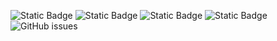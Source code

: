 ![Static Badge](https://img.shields.io/badge/blacklists-60-000000) ![Static Badge](https://img.shields.io/badge/blacklisted-3111699-cc0000) ![Static Badge](https://img.shields.io/badge/whitelisted-2242-00CC00) ![Static Badge](https://img.shields.io/badge/streaming_blacklist-28106-000000) ![GitHub issues](https://img.shields.io/github/issues/fabriziosalmi/blacklists)
